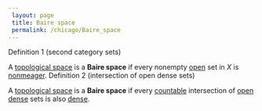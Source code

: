 ```yaml
---
 layout: page
 title: Baire space
 permalink: /chicago/Baire_space
---
```

 Definition 1 (second category sets)

A [topological space](https://defsmath.github.io/DefsMath/topological_space) is a **Baire space** if every nonempty [open](https://defsmath.github.io/DefsMath/open) set in $X$ is [nonmeager](https://defsmath.github.io/DefsMath/nonmeager).
 Definition 2 (intersection of open dense sets)

A [topological space](https://defsmath.github.io/DefsMath/topological_space) is a **Baire space** if every [countable](https://defsmath.github.io/DefsMath/countable) intersection of [open](https://defsmath.github.io/DefsMath/open) [dense](https://defsmath.github.io/DefsMath/dense) sets is also [dense](https://defsmath.github.io/DefsMath/dense).